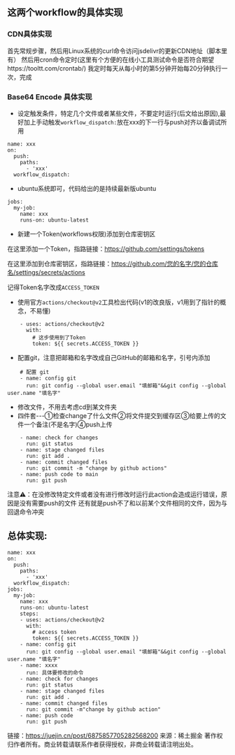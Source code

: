 ## 这两个workflow的具体实现

### CDN具体实现
首先常规步骤，然后用Linux系统的curl命令访问jsdelivr的更新CDN地址（脚本里有）
然后用cron命令定时(这里有个方便的在线小工具测试命令是否符合期望https://tooltt.com/crontab/) 我定时每天从每小时的第5分钟开始每20分钟执行一次，完成

### Base64 Encode 具体实现
* 设定触发条件，特定几个文件或者某些文件，不要定时运行(后文给出原因),最好加上手动触发`workflow_dispatch:`放在xxx的下一行与push对齐以备调试所用
```
name: xxx
on: 
  push:
    paths:
      - 'xxx'
  workflow_dispatch:
```
* ubuntu系统即可，代码给出的是持续最新版ubuntu
```
jobs:
  my-job:
    name: xxx
    runs-on: ubuntu-latest
```
* 新建一个Token(workflows权限)添加到仓库密钥区

在这里添加一个Token，指路链接：https://github.com/settings/tokens

在这里添加到仓库密钥区，指路链接：https://github.com/您的名字/您的仓库名/settings/secrets/actions 

记得Token名字改成` ACCESS_TOKEN `
* 使用官方`actions/checkout@v2`工具检出代码(v1的改良版，v1用到了指针的概念，不易懂)
```
    - uses: actions/checkout@v2
      with:
        # 这步使用到了Token
        token: ${{ secrets.ACCESS_TOKEN }}
```
* 配置git，注意把邮箱和名字改成自己GitHub的邮箱和名字，引号内添加
```
    # 配置 git
    - name: config git
      run: git config --global user.email "填邮箱"&&git config --global user.name "填名字"
```
* 修改文件，不用去考虑cd到某文件夹
* 四件套---①检查change了什么文件②将文件提交到缓存区③给要上传的文件一个备注(不是名字)④push上传
```
    - name: check for changes
      run: git status
    - name: stage changed files
      run: git add .
    - name: commit changed files
      run: git commit -m "change by github actions"
    - name: push code to main
      run: git push
```
注意⚠️：在没修改特定文件或者没有进行修改时运行此action会造成运行错误，原因是没有需要push的文件
还有就是push不了和以前某个文件相同的文件，因为与回退命令冲突

## 总体实现: 

```
name: xxx
on: 
  push:
    paths:
      - 'xxx'
  workflow_dispatch:
jobs:
  my-job:
    name: xxx
    runs-on: ubuntu-latest
    steps:
    - uses: actions/checkout@v2
      with:
        # access token
        token: ${{ secrets.ACCESS_TOKEN }}
    - name: config git
      run: git config --global user.email "填邮箱"&&git config --global user.name "填名字"
    - name: xxxx
      run: 具体要修改的命令
    - name: check for changes
      run: git status
    - name: stage changed files
      run: git add .
    - name: commit changed files
      run: git commit -m"change by github action"
    - name: push code
      run: git push
```
链接：https://juejin.cn/post/6875857705282568200
来源：稀土掘金
著作权归作者所有。商业转载请联系作者获得授权，非商业转载请注明出处。
